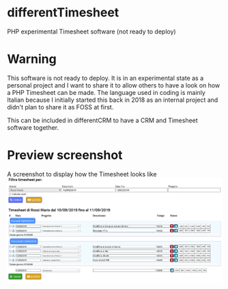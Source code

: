 # differentTimesheet
 PHP experimental Timesheet software (not ready to deploy)

# Warning
This software is not ready to deploy. It is in an experimental state as a personal project and I want to share it to allow others to have a look on how a PHP Timesheet can be made.
The language used in coding is mainly Italian because I initially started this back in 2018 as an internal project and didn't plan to share it as FOSS at first.

This can be included in differentCRM to have a CRM and Timesheet software together.

# Preview screenshot
A screenshot to display how the Timesheet looks like
![Interface screenshot](./differentTimesheet-screenshot1.png)
